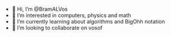 - 👋 Hi, I’m @BramALVos
- 👀 I’m interested in computers, physics and math
- 🌱 I’m currently learning about algorithms and BigOhh notation
- 💞️ I’m looking to collaborate on vosof

<!---
BramALVos/BramALVos is a ✨ special ✨ repository because its `README.md` (this file) appears on your GitHub profile.
You can click the Preview link to take a look at your changes.
--->
